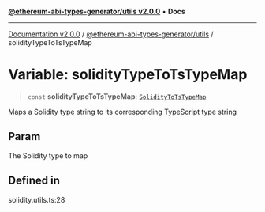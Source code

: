 [**@ethereum-abi-types-generator/utils v2.0.0**](../README.md) • **Docs**

***

[Documentation v2.0.0](../../../packages.md) / [@ethereum-abi-types-generator/utils](../README.md) / solidityTypeToTsTypeMap

# Variable: solidityTypeToTsTypeMap

> `const` **solidityTypeToTsTypeMap**: [`SolidityToTsTypeMap`](../../types/type-aliases/SolidityToTsTypeMap.md)

Maps a Solidity type string to its corresponding TypeScript type string

## Param

The Solidity type to map

## Defined in

solidity.utils.ts:28
